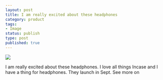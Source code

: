 ```yaml
--- 
layout: post
title: I am really excited about these headphones
category: product
tags: 
- Image
status: publish
type: post
published: true
---
```

<img src="http://24.media.tumblr.com/tumblr_ln7edcR1ia1qz9lkro1_500.jpg">

<p>I am really excited about these headphones.  I love all things Incase and I have a thing for headphones.  They launch in Sept.  See more on <a href="http://www.goincase.com" title="Incase"></a></p>
